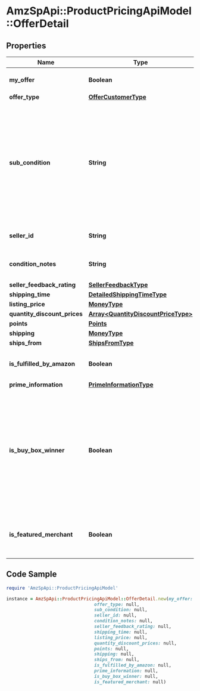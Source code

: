 # AmzSpApi::ProductPricingApiModel::OfferDetail

## Properties

Name | Type | Description | Notes
------------ | ------------- | ------------- | -------------
**my_offer** | **Boolean** | When true, this is the seller&#39;s offer. | [optional] 
**offer_type** | [**OfferCustomerType**](OfferCustomerType.md) |  | [optional] 
**sub_condition** | **String** | The subcondition of the item. Subcondition values: New, Mint, Very Good, Good, Acceptable, Poor, Club, OEM, Warranty, Refurbished Warranty, Refurbished, Open Box, or Other. | 
**seller_id** | **String** | The seller identifier for the offer. | [optional] 
**condition_notes** | **String** | Information about the condition of the item. | [optional] 
**seller_feedback_rating** | [**SellerFeedbackType**](SellerFeedbackType.md) |  | [optional] 
**shipping_time** | [**DetailedShippingTimeType**](DetailedShippingTimeType.md) |  | 
**listing_price** | [**MoneyType**](MoneyType.md) |  | 
**quantity_discount_prices** | [**Array&lt;QuantityDiscountPriceType&gt;**](QuantityDiscountPriceType.md) |  | [optional] 
**points** | [**Points**](Points.md) |  | [optional] 
**shipping** | [**MoneyType**](MoneyType.md) |  | 
**ships_from** | [**ShipsFromType**](ShipsFromType.md) |  | [optional] 
**is_fulfilled_by_amazon** | **Boolean** | When true, the offer is fulfilled by Amazon. | 
**prime_information** | [**PrimeInformationType**](PrimeInformationType.md) |  | [optional] 
**is_buy_box_winner** | **Boolean** | When true, the offer is currently in the Buy Box. There can be up to two Buy Box winners at any time per ASIN, one that is eligible for Prime and one that is not eligible for Prime. | [optional] 
**is_featured_merchant** | **Boolean** | When true, the seller of the item is eligible to win the Buy Box. | [optional] 

## Code Sample

```ruby
require 'AmzSpApi::ProductPricingApiModel'

instance = AmzSpApi::ProductPricingApiModel::OfferDetail.new(my_offer: null,
                                 offer_type: null,
                                 sub_condition: null,
                                 seller_id: null,
                                 condition_notes: null,
                                 seller_feedback_rating: null,
                                 shipping_time: null,
                                 listing_price: null,
                                 quantity_discount_prices: null,
                                 points: null,
                                 shipping: null,
                                 ships_from: null,
                                 is_fulfilled_by_amazon: null,
                                 prime_information: null,
                                 is_buy_box_winner: null,
                                 is_featured_merchant: null)
```


